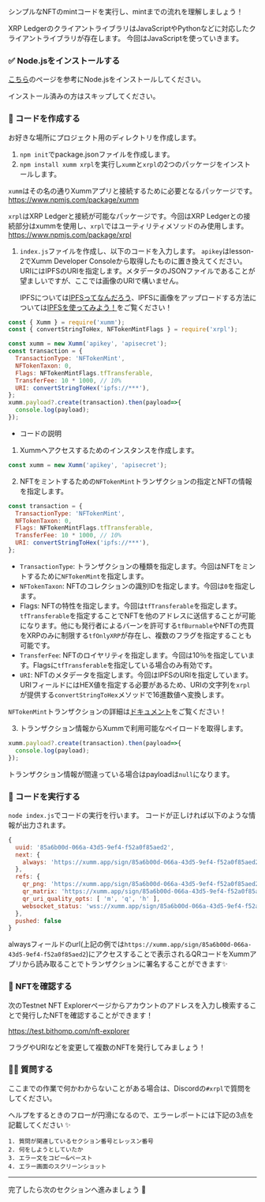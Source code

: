 
シンプルなNFTのmintコードを実行し、mintまでの流れを理解しましょう！

XRP LedgerのクライアントライブラリはJavaScriptやPythonなどに対応したクライアントライブラリが存在します。
今回はJavaScriptを使っていきます。

### ✅ Node.jsをインストールする

[こちら](https://developer.mozilla.org/ja/docs/Learn/Server-side/Express_Nodejs/development_environment#node_%E3%81%AE%E3%82%A4%E3%83%B3%E3%82%B9%E3%83%88%E3%83%BC%E3%83%AB)のページを参考にNode.jsをインストールしてください。

インストール済みの方はスキップしてください。

### 🔧 コードを作成する

お好きな場所にプロジェクト用のディレクトリを作成します。

1. `npm init`でpackage.jsonファイルを作成します。
1. `npm install xumm xrpl`を実行し`xumm`と`xrpl`の2つのパッケージをインストールします。

  `xumm`はその名の通りXummアプリと接続するために必要となるパッケージです。
  https://www.npmjs.com/package/xumm

  `xrpl`はXRP Ledgerと接続が可能なパッケージです。今回はXRP Ledgerとの接続部分はxummを使用し、`xrpl`ではユーティリティメソッドのみ使用します。
  https://www.npmjs.com/package/xrpl

1. `index.js`ファイルを作成し、以下のコードを入力します。
   `apikey`はlesson-2でXumm Developer Consoleから取得したものに置き換えてください。
   URIにはIPFSのURIを指定します。メタデータのJSONファイルであることが望ましいですが、ここでは画像のURIで構いません。

   IPFSについては[IPFSってなんだろう](https://app.unchain.tech/learn/ETH-NFT-Maker/ja/2/1/)、IPFSに画像をアップロードする方法については[IPFSを使ってみよう！](https://app.unchain.tech/learn/ETH-NFT-Maker/ja/2/2/)をご覧ください！

```js
const { Xumm } = require('xumm');
const { convertStringToHex, NFTokenMintFlags } = require('xrpl');

const xumm = new Xumm('apikey', 'apisecret');
const transaction = {
  TransactionType: 'NFTokenMint',
  NFTokenTaxon: 0,
  Flags: NFTokenMintFlags.tfTransferable,
  TransferFee: 10 * 1000, // 10%
  URI: convertStringToHex('ipfs://***'),
};
xumm.payload?.create(transaction).then(payload=>{
  console.log(payload);
});
```

- コードの説明

1. Xummへアクセスするためのインスタンスを作成します。

```js
const xumm = new Xumm('apikey', 'apisecret');
```

2. NFTをミントするための`NFTokenMint`トランザクションの指定とNFTの情報を指定します。

```js
const transaction = {
  TransactionType: 'NFTokenMint',
  NFTokenTaxon: 0,
  Flags: NFTokenMintFlags.tfTransferable,
  TransferFee: 10 * 1000, // 10%
  URI: convertStringToHex('ipfs://***'),
};
```

- `TransactionType`: トランザクションの種類を指定します。今回はNFTをミントするために`NFTokenMint`を指定します。
- `NFTokenTaxon`: NFTのコレクションの識別IDを指定します。今回は`0`を指定します。
- Flags: NFTの特性を指定します。今回は`tfTransferable`を指定します。`tfTransferable`を指定することでNFTを他のアドレスに送信することが可能になります。他にも発行者によるバーンを許可する`tfBurnable`やNFTの売買をXRPのみに制限する`tfOnlyXRP`が存在し、複数のフラグを指定することも可能です。
- `TransferFee`: NFTのロイヤリティを指定します。今回は10％を指定しています。Flagsに`tfTransferable`を指定している場合のみ有効です。
- `URI`: NFTのメタデータを指定します。今回はIPFSのURIを指定しています。URIフィールドにはHEX値を指定する必要があるため、URIの文字列を`xrpl`が提供する`convertStringToHex`メソッドで16進数値へ変換します。

`NFTokenMint`トランザクションの詳細は[ドキュメント](https://xrpl.org/ja/nftokenmint.html)をご覧ください！

3. トランザクション情報からXummで利用可能なペイロードを取得します。

```js
xumm.payload?.create(transaction).then(payload=>{
  console.log(payload);
});
```

トランザクション情報が間違っている場合はpayloadは`null`になります。

### 🏃 コードを実行する

`node index.js`でコードの実行を行います。
コードが正しければ以下のような情報が出力されます。

```js
{
  uuid: '85a6b00d-066a-43d5-9ef4-f52a0f85aed2',
  next: {
    always: 'https://xumm.app/sign/85a6b00d-066a-43d5-9ef4-f52a0f85aed2'
  },
  refs: {
    qr_png: 'https://xumm.app/sign/85a6b00d-066a-43d5-9ef4-f52a0f85aed2_q.png',
    qr_matrix: 'https://xumm.app/sign/85a6b00d-066a-43d5-9ef4-f52a0f85aed2_q.json',
    qr_uri_quality_opts: [ 'm', 'q', 'h' ],
    websocket_status: 'wss://xumm.app/sign/85a6b00d-066a-43d5-9ef4-f52a0f85aed2'
  },
  pushed: false
}
```

alwaysフィールドのurl(上記の例では`https://xumm.app/sign/85a6b00d-066a-43d5-9ef4-f52a0f85aed2`)にアクセスすることで表示されるQRコードをXummアプリから読み取ることでトランザクションに署名することができます✨

### 🔎 NFTを確認する

次のTestnet NFT Explorerページからアカウントのアドレスを入力し検索することで発行したNFTを確認することができます！

https://test.bithomp.com/nft-explorer

フラグやURIなどを変更して複数のNFTを発行してみましょう！

### 🙋‍♂️ 質問する

ここまでの作業で何かわからないことがある場合は、Discordの`#xrpl`で質問をしてください。

ヘルプをするときのフローが円滑になるので、エラーレポートには下記の3点を記載してください ✨

```text
1. 質問が関連しているセクション番号とレッスン番号
2. 何をしようとしていたか
3. エラー文をコピー&ペースト
4. エラー画面のスクリーンショット
```

---

完了したら次のセクションへ進みましょう 🎉
